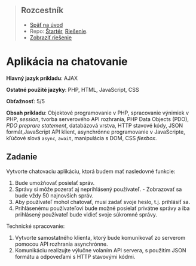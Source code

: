 <div class="hidden">

> ## Rozcestník
> - [Späť na úvod](../../README.md)
> - Repo: [Štartér](/../../tree/main/ajax/chat), [Riešenie](/../../tree/solution/ajax/chat).
> - [Zobraziť riešenie](riesenie.md)
</div>

# Aplikácia na chatovanie
<div class="info"> 

**Hlavný jazyk príkladu**: AJAX

**Ostatné použité jazyky**: PHP, HTML, JavaScript, CSS

**Obťažnosť**: 5/5

**Obsah príkladu**: Objektové programovanie v PHP, spracovanie výnimiek v PHP, *session*, tvorba serverového API rozhrania, PHP Data Objects (PDO), *PDO preprare statement*,  databázová vrstva, HTTP stavové kódy, JSON formát,JavaScript API klient, asynchrónne programovanie v JavaScripte, kľúčové slová `async`, `await`, manipulácia s DOM, CSS *flexbox*.
</div>

## Zadanie

Vytvorte chatovaciu aplikáciu, ktorá budem mať nasledovné funkcie:

1. Bude umožňovať posielať správ.
1. Správy si môže pozerať aj neprihlásený používateľ. - Zobrazovať sa bude vždy 50 najnovších správ.
1. Aby používateľ mohol chatovať, musí zadať svoje heslo, t.j. prihlásiť sa.
1. Prihlásenému používateľovi bude možné posielať privátne správy a iba prihlásený používateľ bude vidieť svoje súkromné správy.

Technické spracovanie:

1. Vytvorte samostatného klienta, ktorý bude komunikovať zo serverom pomocou API rozhrania asynchrónne.
1. Komunikáciu realizujte výlučne volaním API servera, s použitím JSON formátu a odpoveďami s HTTP stavovými kódmi.

